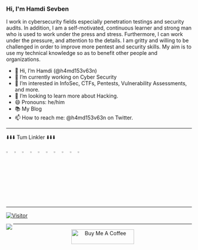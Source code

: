### Hi, I'm Hamdi Sevben

I work in cybersecurity fields especially penetration testings and security audits. In addition, I am a self-motivated, continuous learner and strong man who is used to work under the press and stress. Furthermore, I can work under the pressure, and attention to the details. I am gritty and willing to be challenged in order to improve more pentest and security skills. My aim is to use my technical knowledge so as to benefit other people and organizations.

- 👋 Hi, I’m Hamdi (@h4md153v63n)
- 🔭 I’m currently working on Cyber Security
- 🌱 I’m interested in InfoSec, CTFs, Pentests, Vulnerability Assessments, and more.
- 💞️ I’m looking to learn more about Hacking.
- 😄 Pronouns: he/him
- 📚 My Blog
- 📫 How to reach me: @h4md153v63n on Twitter.

----

<tr> 
          ⬇️⬇️⬇️ Tum Linkler ⬇️⬇️⬇️
</tr>

[<img src="https://img.icons8.com/color/344/linktree.png" width="3.5%"/>](https://bit.ly/3DZiDN1)
[<img src="https://img.icons8.com/color/48/000000/linkedin.png" width="3.5%"/>](https://bit.ly/34BKvtC)
[<img src="https://img.icons8.com/color/48/000000/github.png" width="3.5%"/>](https://bit.ly/3JNmXkK)
[<img src="https://img.icons8.com/color/48/000000/medium.png" width="3.5%"/>](https://bit.ly/394wuGt)
[<img src="https://img.icons8.com/color/48/000000/twitter.png" width="3.5%"/>](https://bit.ly/3hXDWV6)
[<img src="https://img.icons8.com/color/48/000000/youtube.png" width="3.5%"/>](https://bit.ly/34uRgNA)
[<img src="https://miro.medium.com/max/1220/1*kZDwNIxYuMsAyTUrx1vD0Q.png" width="3.5%"/>](https://bit.ly/3wJAhTH)
[<img src="https://img.icons8.com/color/48/000000/facebook.png" width="3.5%"/>](https://bit.ly/3hUvENM)
[<img src="https://img.icons8.com/color/344/sladeshare--v1.png" width="3.5%"/>](https://bit.ly/35Ypzh5)
[<img src="https://img.icons8.com/bubbles/344/duolingo-logo.png" width="3.5%"/>](https://bit.ly/3juH37D)

----
                 
[![Visitor](https://visitor-badge.laobi.icu/badge?page_id=h4md153v63n.h4md153v63n)](#)

<img align="left" src="https://github-readme-stats.vercel.app/api?username=h4md153v63n&theme=green-blue">

----

<p align="center">
<a href="https://www.buymeacoffee.com/" target="_blank"><img src="https://cdn.buymeacoffee.com/buttons/default-white.png" alt="Buy Me A Coffee" height="40" width="170" ></a>
